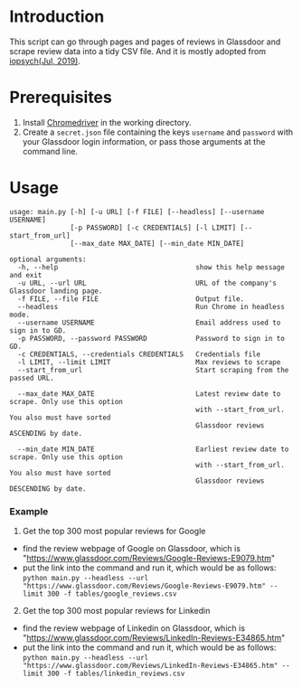 # Introduction
This script can go through pages and pages of reviews in Glassdoor and scrape review data into a tidy CSV file. And it is mostly adopted from [iopsych(Jul, 2019)](https://github.com/iopsych/glassdoor-review-scraper).

# Prerequisites
1. Install [Chromedriver](http://chromedriver.chromium.org/) in the working directory.
2. Create a `secret.json` file containing the keys `username` and `password` with your Glassdoor login information, or pass those arguments at the command line. 

# Usage
```
usage: main.py [-h] [-u URL] [-f FILE] [--headless] [--username USERNAME]
               [-p PASSWORD] [-c CREDENTIALS] [-l LIMIT] [--start_from_url] 
               [--max_date MAX_DATE] [--min_date MIN_DATE]

optional arguments:
  -h, --help                                  show this help message and exit
  -u URL, --url URL                           URL of the company's Glassdoor landing page.
  -f FILE, --file FILE                        Output file.
  --headless                                  Run Chrome in headless mode.
  --username USERNAME                         Email address used to sign in to GD.
  -p PASSWORD, --password PASSWORD            Password to sign in to GD.
  -c CREDENTIALS, --credentials CREDENTIALS   Credentials file
  -l LIMIT, --limit LIMIT                     Max reviews to scrape
  --start_from_url                            Start scraping from the passed URL.
  
  --max_date MAX_DATE                         Latest review date to scrape. Only use this option
                                              with --start_from_url. You also must have sorted
                                              Glassdoor reviews ASCENDING by date.
                                              
  --min_date MIN_DATE                         Earliest review date to scrape. Only use this option
                                              with --start_from_url. You also must have sorted
                                              Glassdoor reviews DESCENDING by date.
``` 

### Example
1. Get the top 300 most popular reviews for Google  
  * find the review webpage of Google on Glassdoor, which is "https://www.glassdoor.com/Reviews/Google-Reviews-E9079.htm"
  * put the link into the command and run it, which would be as follows:  
`python main.py --headless --url "https://www.glassdoor.com/Reviews/Google-Reviews-E9079.htm" --limit 300 -f tables/google_reviews.csv`

2. Get the top 300 most popular reviews for Linkedin   
  * find the review webpage of Linkedin on Glassdoor, which is "https://www.glassdoor.com/Reviews/LinkedIn-Reviews-E34865.htm"
  * put the link into the command and run it, which would be as follows:  
`python main.py --headless --url "https://www.glassdoor.com/Reviews/LinkedIn-Reviews-E34865.htm" --limit 300 -f tables/linkedin_reviews.csv`
